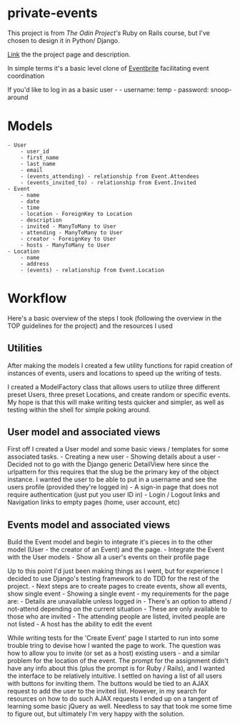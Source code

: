 # private-events

This project is from *The Odin Project's* Ruby on Rails course, but I've chosen to design it in Python/ Django.

[Link](https://www.theodinproject.com/courses/ruby-on-rails/lessons/associations) the the project page and description. 

In simple terms it's a basic level clone of [Eventbrite](http://www.eventbrite.com/) facilitating event coordination


If you'd like to log in as a basic user - 
    - username: temp
    - password: snoop-around

# Models 
    - User
        - user_id
        - first_name
        - last_name
        - email
        - (events_attending) - relationship from Event.Attendees
        - (events_invited_to) - relationship from Event.Invited
    - Event
        - name
        - date
        - time
        - location - ForeignKey to Location
        - description
        - invited - ManyToMany to User
        - attending - ManyToMany to User
        - creator - ForeignKey to User
        - hosts - ManyToMany to User
    - Location
        - name
        - address
        - (events) - relationship from Event.Location


# Workflow

Here's a basic overview of the steps I took (following the overview in the TOP guidelines for the project) and the resources I used

## Utilities
After making the models I created a few utility functions for rapid creation of instances of events, users and locations to speed up the writing of tests.

I created a ModelFactory class that allows users to utilize three different preset Users, three preset Locations, and create random or specific events.  My hope is that this will make writing tests quicker and simpler, as well as testing within the shell for simple poking around.  


## User model and associated views
First off I created a User model and some basic views / templates for some associated tasks.
    - Creating a new user
    - Showing details about a user
        - Decided not to go with the Django generic DetailView here since the urlpattern for this requires that the slug be the primary key of the object instance. I wanted the user to be able to put in a username and see the users profile (provided they're logged in)
    - A sign-in page that does not require authentication (just put you user ID in)
    - Login / Logout links and Navigation links to empty pages (home, user account, etc)


## Events model and associated views
Build the Event model and begin to integrate it's pieces in to the other model (User - the creator of an Event) and the page.
    - Integrate the Event with the User models
    - Show all a user's events on their profile page

Up to this point I'd just been making things as I went, but for experience I decided to use Django's testing framework to do TDD for the rest of the project.
    - Next steps are to create pages to create events, show all events, show single event
    - Showing a single event - my requirements for the page are:
        - Details are unavailable unless logged in
        - There's an option to attend / not-attend depending on the current situation
            - These are only available to those who are invited
        - The attending people are listed, invited people are not listed
        - A host has the ability to edit the event

While writing tests for the 'Create Event' page I started to run into some trouble tring to devise how I wanted the page to work.  The question was how to allow you to invite (or set as a host) existing users - and a similar problem for the location of the event. The prompt for the assignment didn't have any info about this (plus the prompt is for Ruby / Rails), and I wanted the interface to be relatively intuitive.  I settled on having a list of all users with buttons for inviting them.  The buttons would be tied to an AJAX request to add the user to the invited list.  However, in my search for resources on how to do such AJAX requests I ended up on a tangent of learning some basic jQuery as well.  Needless to say that took me some time to figure out, but ultimately I'm very happy with the solution.

